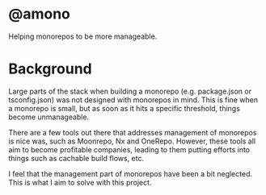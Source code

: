 # @amono

Helping monorepos to be more manageable.

# Background

Large parts of the stack when building a monorepo (e.g. package.json or tsconfig.json) was not designed with monorepos in mind. This is fine when a monorepo is small, but as soon as it hits a specific threshold, things become unmanageable.

There are a few tools out there that addresses management of monorepos is nice was, such as Moonrepo, Nx and OneRepo. However, these tools all aim to become profitable companies, leading to them putting efforts into things such as cachable build flows, etc.

I feel that the management part of monorepos have been a bit neglected. This is what I aim to solve with this project.
